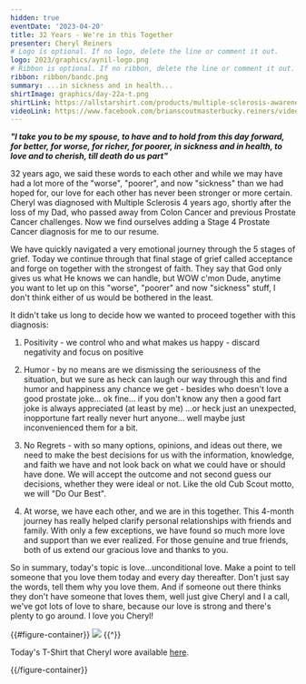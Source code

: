 ```yaml
---
hidden: true
eventDate: '2023-04-20'
title: 32 Years - We're in this Together
presenter: Cheryl Reiners
# Logo is optional. If no logo, delete the line or comment it out.
logo: 2023/graphics/aynil-logo.png
# Ribbon is optional. If no ribbon, delete the line or comment it out.
ribbon: ribbon/bandc.png
summary: ...in sickness and in health...
shirtImage: graphics/day-22a-t.png
shirtLink: https://allstarshirt.com/products/multiple-sclerosis-awareness-ms-survivor-wife-warrior-t-shirt-women-t-shirt-zrv?variant_id=6567762
videoLink: https://www.facebook.com/brianscoutmasterbucky.reiners/videos/115486954833132
---
```


***"I take you to be my spouse, to have and to hold from this day forward, for better, for worse, for richer, for poorer, in sickness and in health, to love and to cherish, till death do us part"***

32 years ago, we said these words to each other and while we may have had a lot more of the "worse", "poorer", and now "sickness" than we had hoped for, our love for each other has never been stronger or more certain. Cheryl was diagnosed with Multiple Sclerosis 4 years ago, shortly after the loss of my Dad, who passed away from Colon Cancer and previous Prostate Cancer challenges.  Now we find ourselves adding a Stage 4 Prostate Cancer diagnosis for me to our resume.

We have quickly navigated a very emotional journey through the 5 stages of grief. Today we continue through that final stage of grief called acceptance and forge on together with the strongest of faith.  They say that God only gives us what He knows we can handle, but WOW c'mon Dude, anytime you want to let up on this "worse", "poorer" and now "sickness" stuff, I don't think either of us would be bothered in the least.

It didn't take us long to decide how we wanted to proceed together with this diagnosis:

1. Positivity - we control who and what makes us happy - discard negativity and focus on positive

2. Humor - by no means are we dismissing the seriousness of the situation, but we sure as heck can laugh our way through this and find humor and happiness any chance we get - besides who doesn't love a good prostate joke... ok fine... if you don't know any then a good fart joke is always appreciated (at least by me) ...or heck just an unexpected, inopportune fart really never hurt anyone... well maybe just inconvenienced them for a bit.

3. No Regrets - with so many options, opinions, and ideas out there, we need to make the best decisions for us with the information, knowledge, and faith we have and not look back on what we could have or should have done.  We will accept the outcome and not second guess our decisions, whether they were ideal or not. Like the old Cub Scout motto, we will "Do Our Best".

4. At worse, we have each other, and we are in this together.  This 4-month journey has really helped clarify personal relationships with friends and family.  With only a few exceptions, we have found so much more love and support than we ever realized. For those genuine and true friends, both of us extend our gracious love and thanks to you.

So in summary, today's topic is love...unconditional love.  Make a point to tell someone that you love them today and every day thereafter.  Don't just say the words, tell them why you love them. And if someone out there thinks they don't have someone that loves them, well just give Cheryl and I a call, we've got lots of love to share, because our love is strong and there's plenty to go around.  I love you Cheryl!

{{#figure-container}}
<img src="graphics/day-22b-t.png" class="Maw(100%)">
{{^}}

Today's T-Shirt that Cheryl wore available <a href="https://allstarshirt.com/products/prostate-cancer-awareness-spouse-husband-wife-support-t-shirt-women-t-shirt-unv">here</a>.

{{/figure-container}}

